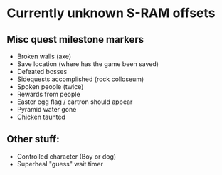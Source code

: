 ﻿# Currently unknown S-RAM offsets

## Misc quest milestone markers
* Broken walls (axe)
* Save location (where has the game been saved)
* Defeated bosses
* Sidequests accomplished (rock colloseum)
* Spoken people (twice)
* Rewards from people
* Easter egg flag / cartron should appear
* Pyramid water gone
* Chicken taunted

## Other stuff:
* Controlled character (Boy or dog)
* Superheal "guess" wait timer
